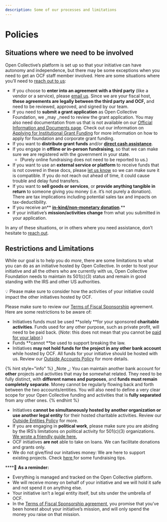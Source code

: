 ```yaml
---
description: Some of our processes and limitations
---
```


# Policies

## Situations where we need to be involved

Open Collective’s platform is set up so that your initiative can have autonomy and independence, but there may be some exceptions when you need to get an OCF staff member involved. Here are some situations where you’ll need to [reach out to us](mailto:contact@opencollective.foundation):

* If you choose to **enter into an agreement with a third party** (like a vendor or a service), please [email us](mailto:contact@opencollective.foundation). Since we are your fiscal host, **these agreements are legally between the third party and OCF,** and need to be reviewed, approved, and signed by our team.
* If you need to **submit a grant application** as Open Collective Foundation, we _may _need to review the grant application. You may also need documentation from us that is not available on our [Official Information and Documents page](https://docs.opencollective.foundation/about/official-info). Check out our information on [Applying for Institutional Grant Funding](https://docs.opencollective.foundation/how-it-works/grant-funding) for more information on how to apply for foundation and corporate grant funding.
* If you want to **distribute grant funds** and/or [**direct cash assistance**](https://docs.opencollective.foundation/how-it-works/processes-and-limitations/cash-assistance-policy).
* If you engage in **offline or in-person fundraising**, so that we can make sure we are registered with the government in your state.&#x20;
  * (Purely online fundraising does not need to be reported to us.)
* If you want to use an **external service or platform** to receive funds that is not covered in these docs, please [let us know](mailto:contact@opencollective.foundation) so we can make sure it is compatible. If you do not reach out ahead of time, it could cause trouble and delay fund transfers.
* If you want to **sell goods or services**, or **provide anything tangible in return** to someone giving you money (i.e. it’s not purely a donation). There are tax implications including potential sales tax and impacts on tax-deductibility.
* If you receive an** **[**in-kind/non-monetary donation**](https://docs.opencollective.foundation/how-it-works/financial-contributions/in-kind)**.**
* If your initiative’s **mission/activities change** from what you submitted in your application.

In any of these situations, or in others where you need assistance, don’t hesitate to [reach out](mailto:support@opencollective.com).

## Restrictions and Limitations

While our goal is to help you do _more_, there are some limitations to what you can do as an initiative hosted by Open Collective. In order to host your initiative and all the others who are currently with us, Open Collective Foundation needs to maintain its 501(c)(3) status and remain in good standing with the IRS and other US authorities.&#x20;

:bulb: Please make sure to consider how the activities of your initiative could impact the other initiatives hosted by OCF.

Please make sure to review our [Terms of Fiscal Sponsorship](../../getting-started/terms.md) agreement. Here are some restrictions to be aware of:

* Initiatives funds must be used **solely **for your sponsored **charitable activities**. Funds used for any other purpose, such as private profit, will need to be paid back. (_Note_: this does not mean that you cannot be [paid for your labor](https://docs.opencollective.com/help/expenses-and-getting-paid/expenses#how-do-i-get-paid-from-a-collective).)
* Funds **cannot **be used to support breaking the law.
* Initiatives **may not hold funds for the project in any other bank account** while hosted by OCF. All funds for your initiative should be hosted with us. Review our [Outside Accounts Policy](outside-accounts-policy.md) for more details.

{% hint style="info" %}
_Note _: You can maintain another bank account for **other** projects and activities that may be somewhat related. They need to be fully distinct, with **different names and purposes**, and **funds must remain completely separate**. Money cannot be regularly flowing back and forth between the two accounts/entities. You will also need to define a very clear scope for your Open Collective funding and activities that is **fully separated** from any other ones.
{% endhint %}

* Initiatives **cannot be simultaneously hosted by another organization or use another legal entity** for their hosted charitable activities. Review our [Outside Entities Policy](outside-entities-policy.md) for more.
* If you are engaging in **political work**, please make sure you are abiding by the IRS’s limitations on political activity for 501(c)(3) organizations. [We wrote a friendly guide here.](political-activity.md)
* OCF initiatives **are not** able to take on loans. We can facilitate donations and grants only.
* We do not give/find our initatives money: We are here to support existing projects. Check [here ](https://blog.opencollective.com/ten-steps-to-successful-open-source-crowdfunding/)for some fundraising tips.

****:star2: **As a reminder:**

* Everything is managed and tracked on the Open Collective platform.
* We will receive money on behalf of your initiative and we will hold it safe and not spend it on anything else.
* Your initiative isn’t a legal entity itself, but sits under the umbrella of OCF.
* In the [Terms of Fiscal Sponsorship agreement](https://docs.opencollective.foundation/getting-started/terms), you promise that you’ve been honest about your initiative’s mission, and will only spend the money you raise on that mission.
